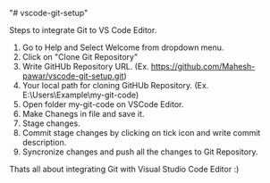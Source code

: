 "# vscode-git-setup"

Steps to integrate Git to VS Code Editor.

1. Go to Help and Select Welcome from dropdown menu.
2. Click on "Clone Git Repository"
3. Write GitHUb Repository URL. (Ex. https://github.com/Mahesh-pawar/vscode-git-setup.git)
4. Your local path for cloning GitHUb Repository. (Ex. E:\Users\Example\my-git-code)
5. Open folder my-git-code on VSCode Editor.
6. Make Chanegs in file and save it.
7. Stage changes.
8. Commit stage changes by clicking on tick icon and write commit description.
9. Syncronize changes and push all the changes to Git Repository.

Thats all about integrating Git with Visual Studio Code Editor :)